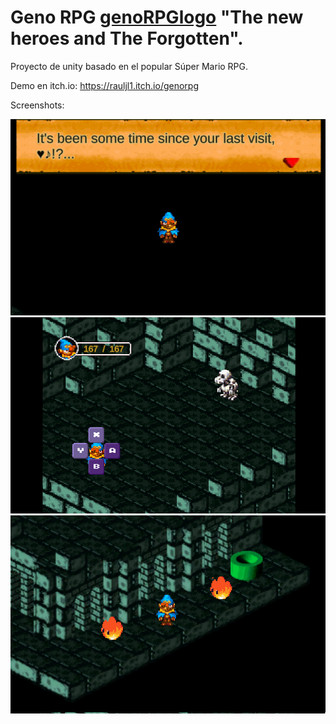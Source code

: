 # Geno RPG [genoRPGlogo](genoRPGlogo.png) "The new heroes and The Forgotten".
Proyecto de unity basado en el popular Súper Mario RPG.
 
Demo en itch.io: https://rauljl1.itch.io/genorpg

Screenshots:

![1](1.png)
![2](2.png)
![3](3.png)
